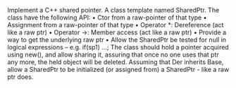 Implement a C++ shared pointer.
A class template named SharedPtr.
The class have the following API:
•	Ctor from a raw-pointer of that type
•	Assignment from a raw-pointer of that type
•	Operator *: Dereference (act like a raw ptr)
•	Operator ->: Member access (act like a raw ptr)
•	Provide a way to get the underlying raw ptr
•	Allow the SharedPtr be tested for null in logical expressions – e.g. if(sp1) …;
The class should hold a pointer acquired using new(), and allow sharing it, assuring that once no one uses that ptr any more, the held object will be deleted.
Assuming that Der inherits Base, allow a SharedPtr<Base> to be initialized (or assigned from) a SharedPtr<Der> - like a raw ptr does.

